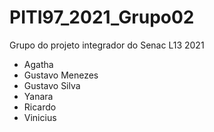# PITI97_2021_Grupo02
Grupo do projeto integrador do Senac L13 2021

- Agatha
- Gustavo Menezes
- Gustavo Silva
- Yanara 
- Ricardo 
- Vinicius
